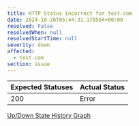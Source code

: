 ```yaml
---
title: HTTP Status incorrect for test.com
date: 2024-10-26T05:44:31.178504+00:00
resolved: False
resolvedWhen: null
resolvedStartTime: null
severity: down
affected:
  - test.com
section: issue
---
```


| Expected Statuses | Actual Status  |
|-------------------|----------------|
| 200 | Error |


[Up/Down State History Graph](test.com-http.html)